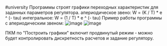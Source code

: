 #university
Программы строят графики переходных характеристик для заданных параметров регулятора.
апериодическое звено: W = (K / T) * e ^ (- tau)
интегральное: W = (1 / T) * e ^ (- tau)
Пример работы программы с апериодическим звеном:
![image](https://github.com/Vaashtor/Synthesis/assets/154820523/fb63f7c1-6363-4cc4-abc2-7225ab3a4650)
![image](https://github.com/Vaashtor/Synthesis/assets/154820523/a29baa9e-744c-43b8-9de2-bb5b4a29ae81)

ПКМ по "Построить графики" включит продвинутый режим - можно будет контролировать дискретность расчетов и задание регулятору.
